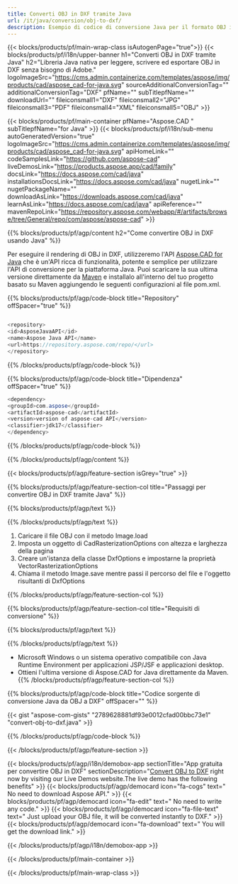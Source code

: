 ```yaml
---
title: Converti OBJ in DXF tramite Java 
url: /it/java/conversion/obj-to-dxf/ 
description: Esempio di codice di conversione Java per il formato OBJ in file DXF. Utilizzare questo codice di esempio per convertire OBJ in DXF all'interno di qualsiasi applicazione basata su Java Web o Desktop.
---
```


{{< blocks/products/pf/main-wrap-class isAutogenPage="true">}}
{{< blocks/products/pf/i18n/upper-banner h1="Converti OBJ in DXF tramite Java" h2="Libreria Java nativa per leggere, scrivere ed esportare OBJ in DXF senza bisogno di Adobe." logoImageSrc="https://cms.admin.containerize.com/templates/aspose/img/products/cad/aspose_cad-for-java.svg" sourceAdditionalConversionTag="" additionalConversionTag="DXF" pfName="" subTitlepfName="" downloadUrl="" fileiconsmall1="DXF" fileiconsmall2="JPG" fileiconsmall3="PDF" fileiconsmall4="XML" fileiconsmall5="OBJ" >}}

{{< blocks/products/pf/main-container pfName="Aspose.CAD " subTitlepfName="for Java" >}}
{{< blocks/products/pf/i18n/sub-menu autoGeneratedVersion="true" logoImageSrc="https://cms.admin.containerize.com/templates/aspose/img/products/cad/aspose_cad-for-java.svg" apiHomeLink="" codeSamplesLink="https://github.com/aspose-cad" liveDemosLink="https://products.aspose.app/cad/family" docsLink="https://docs.aspose.com/cad/java" installationsDocsLink="https://docs.aspose.com/cad/java" nugetLink="" nugetPackageName="" downloadAsLink="https://downloads.aspose.com/cad/java" learnAsLink="https://docs.aspose.com/cad/java" apiReference="" mavenRepoLink="https://repository.aspose.com/webapp/#/artifacts/browse/tree/General/repo/com/aspose/aspose-cad" >}}

{{% blocks/products/pf/agp/content h2="Come convertire OBJ in DXF usando Java" %}}

Per eseguire il rendering di OBJ in DXF, utilizzeremo l'API <a href=https://products.aspose.com/cad/java>Aspose.CAD for Java</a> che è un'API ricca di funzionalità, potente e semplice per utilizzare l'API di conversione per la piattaforma Java. Puoi scaricare la sua ultima versione direttamente da <a href=https://repository.aspose.com/webapp/#/artifacts/browse/tree/General/repo/com/aspose/aspose-cad>Maven</a> e installalo all'interno del tuo progetto basato su Maven aggiungendo le seguenti configurazioni al file pom.xml.

{{% blocks/products/pf/agp/code-block title="Repository" offSpacer="true" %}}

```cs

<repository>
<id>AsposeJavaAPI</id>
<name>Aspose Java API</name>
<url>https://repository.aspose.com/repo/</url>
</repository>

```

{{% /blocks/products/pf/agp/code-block %}}

{{% blocks/products/pf/agp/code-block title="Dipendenza" offSpacer="true" %}}

```cs
<dependency>
<groupId>com.aspose</groupId>
<artifactId>aspose-cad</artifactId>
<version>version of aspose-cad API</version>
<classifier>jdk17</classifier>
</dependency>

```

{{% /blocks/products/pf/agp/code-block %}}

{{% /blocks/products/pf/agp/content %}}

{{< blocks/products/pf/agp/feature-section isGrey="true" >}}

{{% blocks/products/pf/agp/feature-section-col title="Passaggi per convertire OBJ in DXF tramite Java" %}}

{{% blocks/products/pf/agp/text %}}

{{% /blocks/products/pf/agp/text %}}

1. Caricare il file OBJ con il metodo Image.load
1. Imposta un oggetto di CadRasterizationOptions con altezza e larghezza della pagina
1. Creare un'istanza della classe DxfOptions e impostarne la proprietà VectorRasterizationOptions
1. Chiama il metodo Image.save mentre passi il percorso del file e l'oggetto risultanti di DxfOptions

{{% /blocks/products/pf/agp/feature-section-col %}}

{{% blocks/products/pf/agp/feature-section-col title="Requisiti di conversione" %}}

{{% blocks/products/pf/agp/text %}}

{{% /blocks/products/pf/agp/text %}}
- Microsoft Windows o un sistema operativo compatibile con Java Runtime Environment per applicazioni JSP/JSF e applicazioni desktop.
- Ottieni l'ultima versione di Aspose.CAD for Java direttamente da Maven.
{{% /blocks/products/pf/agp/feature-section-col %}}

{{% blocks/products/pf/agp/code-block title="Codice sorgente di conversione Java da OBJ a DXF" offSpacer="" %}}

{{< gist "aspose-com-gists" "2789628881df93e0012cfad00bbc73e1" "convert-obj-to-dxf.java" >}}

{{% /blocks/products/pf/agp/code-block %}}

{{< /blocks/products/pf/agp/feature-section >}}

<!-- aboutfile Starts -->

{{< blocks/products/pf/agp/i18n/demobox-app sectionTitle="App gratuita per convertire OBJ in DXF" sectionDescription="[Convert OBJ to DXF](https://products.aspose.app/cad/conversion/obj-to-dxf) right now by visiting our Live Demos website.The live demo has the following benefits" >}}
        {{< blocks/products/pf/agp/democard icon="fa-cogs" text=" No need to download Aspose API." >}}
        {{< blocks/products/pf/agp/democard icon="fa-edit" text=" No need to write any code." >}}
        {{< blocks/products/pf/agp/democard icon="fa-file-text" text=" Just upload your OBJ file, it will be converted instantly to DXF." >}}
        {{< blocks/products/pf/agp/democard icon="fa-download" text=" You will get the download link." >}}

   
{{< /blocks/products/pf/agp/i18n/demobox-app >}}

<!-- aboutfile Ends -->

{{< /blocks/products/pf/main-container >}}
    
{{< /blocks/products/pf/main-wrap-class >}}